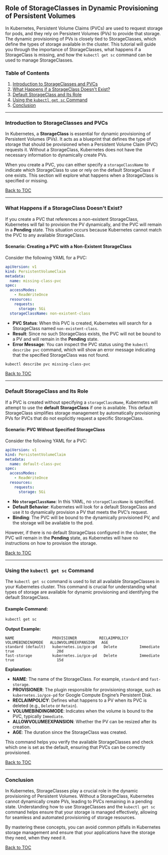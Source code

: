 ## **Role of StorageClasses in Dynamic Provisioning of Persistent Volumes**

In Kubernetes, Persistent Volume Claims (PVCs) are used to request storage for pods, and they rely on Persistent Volumes (PVs) to provide that storage. The dynamic provisioning of PVs is closely tied to StorageClasses, which define the types of storage available in the cluster. This tutorial will guide you through the importance of StorageClasses, what happens if a StorageClass is missing, and how the `kubectl get sc` command can be used to manage StorageClasses.

### **Table of Contents**

1. [Introduction to StorageClasses and PVCs](#introduction-to-storageclasses-and-pvcs)
2. [What Happens if a StorageClass Doesn't Exist?](#what-happens-if-a-storageclass-doesnt-exist)
3. [Default StorageClass and Its Role](#default-storageclass-and-its-role)
4. [Using the `kubectl get sc` Command](#using-the-kubectl-get-sc-command)
5. [Conclusion](#conclusion)

---

### **Introduction to StorageClasses and PVCs**

In Kubernetes, a **StorageClass** is essential for dynamic provisioning of Persistent Volumes (PVs). It acts as a blueprint that defines the type of storage that should be provisioned when a Persistent Volume Claim (PVC) requests it. Without a StorageClass, Kubernetes does not have the necessary information to dynamically create PVs.

When you create a PVC, you can either specify a `storageClassName` to indicate which StorageClass to use or rely on the default StorageClass if one exists. This section will explore what happens when a StorageClass is specified or missing.

[Back to TOC](#table-of-contents)

---

### **What Happens if a StorageClass Doesn't Exist?**

If you create a PVC that references a non-existent StorageClass, Kubernetes will fail to provision the PV dynamically, and the PVC will remain in a **Pending** state. This situation occurs because Kubernetes cannot match the PVC to any available StorageClass.

#### **Scenario: Creating a PVC with a Non-Existent StorageClass**

Consider the following YAML for a PVC:

```yaml
apiVersion: v1
kind: PersistentVolumeClaim
metadata:
  name: missing-class-pvc
spec:
  accessModes:
    - ReadWriteOnce
  resources:
    requests:
      storage: 5Gi
  storageClassName: non-existent-class
```

- **PVC Status**: When this PVC is created, Kubernetes will search for a StorageClass named `non-existent-class`.
- **Result**: Since no such StorageClass exists, the PVC will not be bound to a PV and will remain in the **Pending** state.
- **Error Message**: You can inspect the PVC status using the `kubectl describe pvc` command, which will show an error message indicating that the specified StorageClass was not found.

```bash
kubectl describe pvc missing-class-pvc
```

[Back to TOC](#table-of-contents)

---

### **Default StorageClass and Its Role**

If a PVC is created without specifying a `storageClassName`, Kubernetes will attempt to use the **default StorageClass** if one is available. This default StorageClass simplifies storage management by automatically provisioning PVs for PVCs that do not explicitly request a specific StorageClass.

#### **Scenario: PVC Without Specified StorageClass**

Consider the following YAML for a PVC:

```yaml
apiVersion: v1
kind: PersistentVolumeClaim
metadata:
  name: default-class-pvc
spec:
  accessModes:
    - ReadWriteOnce
  resources:
    requests:
      storage: 5Gi
```

- **No `storageClassName`**: In this YAML, no `storageClassName` is specified.
- **Default Behavior**: Kubernetes will look for a default StorageClass and use it to dynamically provision a PV that meets the PVC’s request.
- **Binding**: The PVC will be bound to the dynamically provisioned PV, and the storage will be available to the pod.

However, if there is no default StorageClass configured in the cluster, the PVC will remain in the **Pending** state, as Kubernetes will have no instructions on how to provision the storage.

[Back to TOC](#table-of-contents)

---

### **Using the `kubectl get sc` Command**

The `kubectl get sc` command is used to list all available StorageClasses in your Kubernetes cluster. This command is crucial for understanding what types of storage are available for dynamic provisioning and identifying the default StorageClass.

#### **Example Command:**

```bash
kubectl get sc
```

**Output Example:**

```plaintext
NAME                 PROVISIONER          RECLAIMPOLICY   VOLUMEBINDINGMODE   ALLOWVOLUMEEXPANSION   AGE
standard (default)   kubernetes.io/gce-pd   Delete          Immediate           true                   20d
fast-storage         kubernetes.io/gce-pd   Delete          Immediate           true                   15d
```

**Explanation:**

- **NAME**: The name of the StorageClass. For example, `standard` and `fast-storage`.
- **PROVISIONER**: The plugin responsible for provisioning storage, such as `kubernetes.io/gce-pd` for Google Compute Engine’s Persistent Disk.
- **RECLAIMPOLICY**: Defines what happens to a PV when its PVC is deleted (e.g., `Delete` or `Retain`).
- **VOLUMEBINDINGMODE**: Indicates when the volume is bound to the PVC, typically `Immediate`.
- **ALLOWVOLUMEEXPANSION**: Whether the PV can be resized after its creation.
- **AGE**: The duration since the StorageClass was created.

This command helps you verify the available StorageClasses and check which one is set as the default, ensuring that PVCs can be correctly provisioned.

[Back to TOC](#table-of-contents)

---

### **Conclusion**

In Kubernetes, StorageClasses play a crucial role in the dynamic provisioning of Persistent Volumes. Without a StorageClass, Kubernetes cannot dynamically create PVs, leading to PVCs remaining in a pending state. Understanding how to use StorageClasses and the `kubectl get sc` command helps ensure that your storage is managed effectively, allowing for seamless and automated provisioning of storage resources.

By mastering these concepts, you can avoid common pitfalls in Kubernetes storage management and ensure that your applications have the storage they need, when they need it.

[Back to TOC](#table-of-contents)

